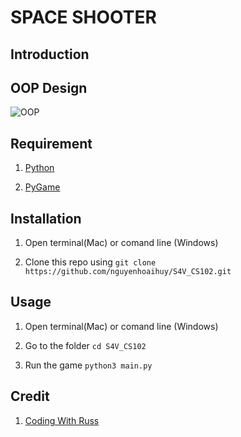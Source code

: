 # SPACE SHOOTER

## Introduction

## OOP Design

![OOP](assets/oop.png)

## Requirement

1. [Python](https://www.python.org/downloads/)

2. [PyGame](https://www.pygame.org/wiki/GettingStarted)

## Installation

1. Open terminal(Mac) or comand line (Windows)

2. Clone this repo using ```git clone https://github.com/nguyenhoaihuy/S4V_CS102.git```

## Usage

1. Open terminal(Mac) or comand line (Windows)

2. Go to the folder ```cd S4V_CS102```

3. Run the game ```python3 main.py```

## Credit

1. [Coding With Russ](https://www.youtube.com/channel/UCPrRY0S-VzekrJK7I7F4-Mg)
